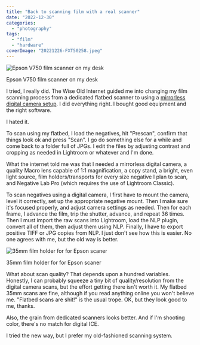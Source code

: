 ```yaml
---
title: "Back to scanning film with a real scanner"
date: "2022-12-30"
categories:
  - "photography"
tags:
  - "film"
  - "hardware"
coverImage: "20221226-FXT50258.jpeg"
---
```


![Epson V750 film scanner on my desk](/img/2022/20221226-FXT50258.jpeg)

Epson V750 film scanner on my desk

I tried, I really did. The Wise Old Internet guided me into changing my film scanning process from a dedicated flatbed scanner to using a [mirrorless digital camera setup](https://baty.net/2020/using-the-skier-sunray-copy-box-3-for-digital-film-scanning). I did everything right. I bought good equipment and the right software.

I hated it.

To scan using my flatbed, I load the negatives, hit "Prescan", confirm that things look ok and press "Scan". I go do something else for a while and come back to a folder full of JPGs. I edit the files by adjusting contrast and cropping as needed in Lightroom or whatever and I'm done.

What the internet told me was that I needed a mirrorless digital camera, a quality Macro lens capable of 1:1 magnification, a copy stand, a bright, even light source, film holders/transports for every size negative I plan to scan, and Negative Lab Pro (which requires the use of Lightroom Classic).

To scan negatives using a digital camera, I first have to mount the camera, level it correctly, set up the appropriate negative mount. Then I make sure it's focused properly, and adjust camera settings as needed. Then for each frame, I advance the film, trip the shutter, advance, and repeat 36 times. Then I must import the raw scans into Lightroom, load the NLP plugin, convert all of them, then adjust them using NLP. Finally, I have to export positive TIFF or JPG copies from NLP. I just don't see how this is easier. No one agrees with me, but the old way is better.

![35mm film holder for for Epson scaner](/img/2022/20221227-FXT50259.jpeg)

35mm film holder for for Epson scaner

What about scan quality? That depends upon a hundred variables. Honestly, I can probably squeeze a tiny bit of quality/resolution from the digital camera scans, but the effort getting there isn't worth it. My flatbed 35mm scans are fine, although if you read anything online you won't believe me. "Flatbed scans are shit!" is the usual trope. OK, but they look good to me, thanks.

Also, the grain from dedicated scanners looks better. And if I'm shooting color, there's no match for digital ICE.

I tried the new way, but I prefer my old-fashioned scanning system.
